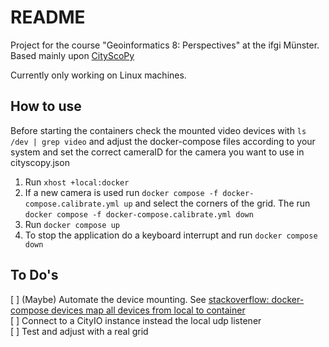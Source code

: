 # README

Project for the course "Geoinformatics 8: Perspectives" at the ifgi Münster.
Based mainly upon [CityScoPy](https://github.com/CityScope/CS_CityScoPy)

Currently only working on Linux machines.

## How to use
Before starting the containers check the mounted video devices with `ls /dev | grep video` and adjust the docker-compose files according to your system and set the correct cameraID for the camera you want to use in cityscopy.json  


1. Run `xhost +local:docker`
2. If a new camera is used run `docker compose -f docker-compose.calibrate.yml up` and select the corners of the grid. The run `docker compose -f docker-compose.calibrate.yml down`
3. Run `docker compose up`
4. To stop the application do a keyboard interrupt and run `docker compose down`

## To Do's

[ ] (Maybe) Automate the device mounting. See [stackoverflow: docker-compose devices map all devices from local to container](https://stackoverflow.com/questions/73339141/docker-compose-devices-map-all-devices-from-local-to-container)  
[ ] Connect to a CityIO instance instead the local udp listener   
[ ] Test and adjust with a real grid  